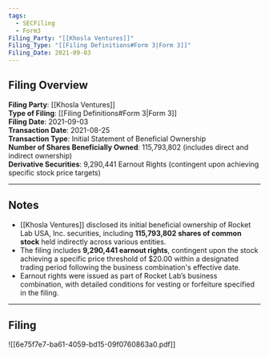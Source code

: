 ```yaml
---
tags:
  - SECFiling
  - Form3
Filing_Party: "[[Khosla Ventures]]"
Filing_Type: "[[Filing Definitions#Form 3|Form 3]]"
Filing_Date: 2021-09-03
---
```


## Filing Overview

**Filing Party**: [[Khosla Ventures]]  
**Type of Filing**: [[Filing Definitions#Form 3|Form 3]]  
**Filing Date**: 2021-09-03  
**Transaction Date**: 2021-08-25  
**Transaction Type**: Initial Statement of Beneficial Ownership  
**Number of Shares Beneficially Owned**: 115,793,802 (includes direct and indirect ownership)  
**Derivative Securities**: 9,290,441 Earnout Rights (contingent upon achieving specific stock price targets)  

---

## Notes

- [[Khosla Ventures]] disclosed its initial beneficial ownership of Rocket Lab USA, Inc. securities, including **115,793,802 shares of common stock** held indirectly across various entities.
- The filing includes **9,290,441 earnout rights**, contingent upon the stock achieving a specific price threshold of $20.00 within a designated trading period following the business combination's effective date.
- Earnout rights were issued as part of Rocket Lab’s business combination, with detailed conditions for vesting or forfeiture specified in the filing.

---

## Filing

![[6e75f7e7-ba61-4059-bd15-09f0760863a0.pdf]]
